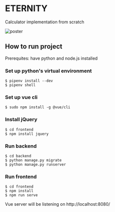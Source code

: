# ETERNITY
Calculator implementation from scratch

![poster](https://user-images.githubusercontent.com/10562703/128573357-ddb20ba3-a0d7-4d74-b538-6d6854112d86.png)

## How to run project
Prerequites: have python and node.js installed

### Set up python's virtual environment
```
$ pipenv install --dev 
$ pipenv shell
```

### Set up vue cli
```
$ sudo npm install -g @vue/cli
```

### Install jQuery
```
$ cd frontend
$ npm install jquery
```

### Run backend
```
$ cd backend
$ python manage.py migrate
$ python manage.py runserver
```

### Run frontend
```
$ cd frontend
$ npm install
$ npm run serve
```
Vue server will be listening on http://localhost:8080/
